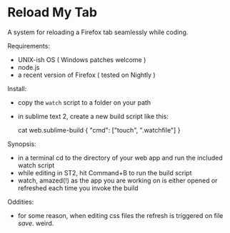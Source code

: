 # Reload My Tab

A system for reloading a Firefox tab seamlessly while coding.

Requirements:

* UNIX-ish OS ( Windows patches welcome )
* node.js
* a recent version of Firefox ( tested on Nightly )

Install:

* copy the `watch` script to a folder on your path
* in sublime text 2, create a new build script like this:

    cat web.sublime-build 
    {
        "cmd": ["touch", ".watchfile"]
    }

Synopsis:

* in a terminal cd to the directory of your web app and run the included watch script
* while editing in ST2, hit Command+B to run the build script
* watch, amazed(!) as the app you are working on is either opened or refreshed each time you invoke the build

Oddities:

* for some reason, when editing css files the refresh is triggered on file *save*. weird.

